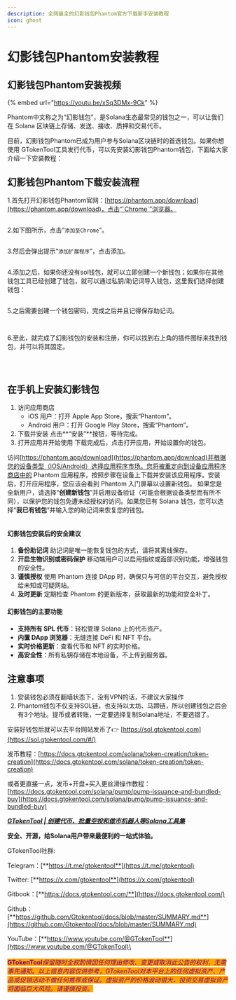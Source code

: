 ```yaml
---
description: 全网最全的幻影钱包Phantom官方下载新手安装教程
icon: ghost
---
```


# 幻影钱包Phantom安装教程

## 幻影钱包Phantom安装视频

{% embed url="https://youtu.be/xSq3DMx-9Ck" %}

Phantom中文称之为“幻影钱包”，是Solana生态最常见的钱包之一，可以让我们在 Solana 区块链上存储、发送、接收、质押和交易代币。

目前，幻影钱包Phantom已成为用户参与Solana区块链时的首选钱包。如果你想使用 GTokenTool工具发行代币，可以先安装幻影钱包Phantom钱包，下面给大家介绍一下安装教程：

## 幻影钱包Phantom下载安装流程

1.首先打开幻影钱包Phantom官网：[https://phantom.app/download](https://phantom.app/download)，点击“`Chrome`”浏览器。

<figure><img src="../../.gitbook/assets/image (247).png" alt=""><figcaption></figcaption></figure>

2.如下图所示，点击“`添加至Chrome`”。

<figure><img src="../../.gitbook/assets/image (249).png" alt=""><figcaption></figcaption></figure>

3.然后会弹出提示“`添加扩展程序`”，点击添加。

<figure><img src="../../.gitbook/assets/image (250).png" alt=""><figcaption></figcaption></figure>

4.添加之后，如果你还没有sol钱包，就可以立即创建一个新钱包；如果你在其他钱包工具已经创建了钱包，就可以通过私钥/助记词导入钱包，这里我们选择创建钱包：

<figure><img src="../../.gitbook/assets/image (253).png" alt=""><figcaption></figcaption></figure>

5.之后需要创建一个钱包密码，完成之后并且记得保存助记词。

<figure><img src="../../.gitbook/assets/image (254).png" alt=""><figcaption></figcaption></figure>

<figure><img src="../../.gitbook/assets/image (255).png" alt=""><figcaption></figcaption></figure>

6.至此，就完成了幻影钱包的安装和注册，你可以找到右上角的插件图标来找到钱包，并可以将其固定。

<figure><img src="../../.gitbook/assets/image (256).png" alt=""><figcaption></figcaption></figure>

<figure><img src="../../.gitbook/assets/image (258).png" alt=""><figcaption></figcaption></figure>

<figure><img src="../../.gitbook/assets/image (257).png" alt=""><figcaption></figcaption></figure>



## 在手机上安装幻影钱包

1. 访问应用商店
   * iOS 用户：打开 Apple App Store，搜索“Phantom”。
   * Android 用户：打开 Google Play Store，搜索“Phantom”。
2. 下载并安装 点击\*\*“安装”\*\*按钮，等待完成。
3. 打开应用并开始使用 下载完成后，点击打开应用，开始设置你的钱包。

访问[https://phantom.app/download](https://phantom.app/download)并根据您的设备类型（iOS/Android）选择应用程序市场。您将被重定向到设备应用程序商店中的 Phantom 应用程序，按照步骤在设备上下载并安装该应用程序。安装后，打开应用程序，您应该会看到 Phantom 入门屏幕以设置新钱包。 如果您是全新用户，请选择“**创建新钱包**”并启用设备验证（可能会根据设备类型而有所不同），以保护您的钱包免遭未经授权的访问。如果您已有 Solana 钱包，您可以选择“**我已有钱包**”并输入您的助记词来恢复您的钱包。

<figure><img src="../../.gitbook/assets/11 (1).png" alt=""><figcaption></figcaption></figure>

#### **幻影钱包安装后的安全建议**

1. **备份助记词** 助记词是唯一能恢复钱包的方式，请将其离线保存。
2. **开启生物识别或密码保护** 移动端用户可以启用指纹或面部识别功能，增强钱包的安全性。
3. **谨慎授权** 使用 Phantom 连接 DApp 时，确保只与可信的平台交互，避免授权给未知或可疑网站。
4. **及时更新** 定期检查 Phantom 的更新版本，获取最新的功能和安全补丁。

#### **幻影钱包的主要功能** <a href="#huan-ying-qian-bao-de-zhu-yao-gong-neng" id="huan-ying-qian-bao-de-zhu-yao-gong-neng"></a>

* **支持所有 SPL 代币**：轻松管理 Solana 上的代币资产。
* **内置 DApp 浏览器**：无缝连接 DeFi 和 NFT 平台。
* **实时价格更新**：查看代币和 NFT 的实时价格。
* **高安全性**：所有私钥存储在本地设备，不上传到服务器。

## **注意事项**

1. 安装钱包必须在翻墙状态下，没有VPN的话，不建议大家操作
2. Phantom钱包不仅支持SOL链，也支持以太坊、马蹄链，所以创建钱包之后会有3个地址。提币或者转账，一定要选择复制Solana地址，不要选错了。



安装好钱包后就可以去平台网站发币了👉 [https://sol.gtokentool.com](https://sol.gtokentool.com/#/)

发币教程：[https://docs.gtokentool.com/solana/token-creation/token-creation](https://docs.gtokentool.com/solana/token-creation/token-creation)

或者更直接一点，发币+开盘+买入更丝滑操作教程：[https://docs.gtokentool.com/solana/pump/pump-issuance-and-bundled-buy](https://docs.gtokentool.com/solana/pump/pump-issuance-and-bundled-buy)



[ _**GTokenTool | 创建代币、批量空投和做市机器人等Solana工具集**_](https://sol.gtokentool.com)

**安全、开源，给Solana用户带来最便利的一站式体验。**



GTokenTool社群:

Telegram：[**https://t.me/gtokentool**](https://t.me/gtokentool)

Twitter:  [**https://x.com/gtokentool**](https://x.com/gtokentool)

Gitbook：[**https://docs.gtokentool.com/**](https://docs.gtokentool.com/)

Github：[**https://github.com/Gtokentool/docs/blob/master/SUMMARY.md**](https://github.com/Gtokentool/docs/blob/master/SUMMARY.md)

YouTube：[**https://www.youtube.com/@GTokenTool**](https://www.youtube.com/@GTokenTool)\
\
\
<mark style="color:purple;background-color:orange;">**GTokenTool**</mark>_<mark style="color:purple;background-color:orange;">保留随时全权酌情因任何理由修改、变更或取消此公告的权利，无需事先通知。以上信息内容仅供参考，GTokenTool对本平台上的任何虚拟资产、产品或促销活动不做任何推荐或保证。虚拟资产的价格波动很大，投资交易虚拟资产将面临巨大风险。请谨慎投资。</mark>_
